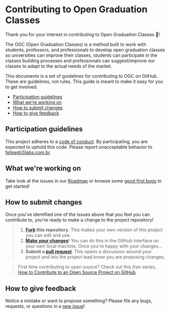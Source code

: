 # Contributing to Open Graduation Classes

Thank you for your interest in contributing to Open Graduation Classes :tada:! 

The OGC (Open Graduation Classes) is a method built to work with students, professors, and professionals to develop open graduation classes so universities can improve their classes, students can participate in the classes building processes and professionals can suggest/improve our classes to adapt to the actual needs of the market.

This documents is a set of guidelines for contributing to OGC on GitHub. These are guidelines, not rules. This guide is meant to make it easy for you to get involved.

* [Participation guidelines](#participation-guidelines)
* [What we're working on](#what-were-working-on)
* [How to submit changes](#how-to-submit-changes)
* [How to give feedback](#how-to-report-bugs)

## Participation guidelines

This project adheres to a [code of conduct](CODE_OF_CONDUCT.md). By participating, you are expected to uphold this code. Please report unacceptable behavior to felipe@2ilabs.com.br.

## What we're working on

Take look at the issues in our [Roadmap](https://github.com/felipez3r0/openclasses/issues/1) or browse some [good first bugs](https://github.com/felipez3r0/openclasses/labels/good%20first%20bug) to get started!

## How to submit changes

Once you've identified one of the issues above that you feel you can contribute to, you're ready to make a change to the project repository!
 
> 1. **[Fork](https://help.github.com/articles/fork-a-repo/) this repository**. This makes your own version of this project you can edit and use.
> 2. **[Make your changes](https://guides.github.com/activities/forking/#making-changes)**! You can do this in the GitHub interface on your own local machine. Once you're happy with your changes...
> 3. **Submit a [pull request](https://help.github.com/articles/proposing-changes-to-a-project-with-pull-requests/)**. This opens a discussion around your project and lets the project lead know you are proposing changes.

> First time contributing to open source? Check out this *free* series, [How to Contribute to an Open Source Project on GitHub](https://egghead.io/series/how-to-contribute-to-an-open-source-project-on-github).

## How to give feedback

Notice a mistake or want to propose something? Please file any bugs, requests, or questions in a [new issue](https://github.com/felipez3r0/openclasses/issues/new)!


